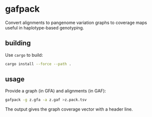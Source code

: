 # gafpack

Convert alignments to pangenome variation graphs to coverage maps useful in haplotype-based genotyping.

## building

Use `cargo` to build:

```bash
cargo install --force --path .
```

## usage

Provide a graph (in GFA) and alignments (in GAF):

```bash
gafpack -g z.gfa -a z.gaf >z.pack.tsv
```

The output gives the graph coverage vector with a header line.
